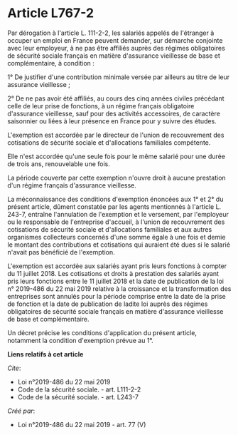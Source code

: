 # Article L767-2

Par dérogation à l'article L. 111-2-2, les salariés appelés de l'étranger à occuper un emploi en France peuvent demander, sur
démarche conjointe avec leur employeur, à ne pas être affiliés auprès des régimes obligatoires de sécurité sociale français
en matière d'assurance vieillesse de base et complémentaire, à condition : 

1° De justifier d'une contribution minimale versée par ailleurs au titre de leur assurance vieillesse ; 

2° De ne pas avoir été affiliés, au cours des cinq années civiles précédant celle de leur prise de fonctions, à un régime
français obligatoire d'assurance vieillesse, sauf pour des activités accessoires, de caractère saisonnier ou liées à leur
présence en France pour y suivre des études. 

L'exemption est accordée par le directeur de l'union de recouvrement des cotisations de sécurité sociale et d'allocations
familiales compétente. 

Elle n'est accordée qu'une seule fois pour le même salarié pour une durée de trois ans, renouvelable une fois. 

La période couverte par cette exemption n'ouvre droit à aucune prestation d'un régime français d'assurance vieillesse. 

La méconnaissance des conditions d'exemption énoncées aux 1° et 2° du présent article, dûment constatée par les agents
mentionnés à l'article L. 243-7, entraîne l'annulation de l'exemption et le versement, par l'employeur ou le responsable de
l'entreprise d'accueil, à l'union de recouvrement des cotisations de sécurité sociale et d'allocations familiales et aux
autres organismes collecteurs concernés d'une somme égale à une fois et demie le montant des contributions et cotisations qui
auraient été dues si le salarié n'avait pas bénéficié de l'exemption. 

L'exemption est accordée aux salariés ayant pris leurs fonctions à compter du 11 juillet 2018. Les cotisations et droits à
prestation des salariés ayant pris leurs fonctions entre le 11 juillet 2018 et la date de publication de la loi n° 2019-486
du 22 mai 2019 relative à la croissance et la transformation des entreprises sont annulés pour la période comprise entre la
date de la prise de fonction et la date de publication de ladite loi auprès des régimes obligatoires de sécurité sociale
français en matière d'assurance vieillesse de base et complémentaire. 

Un décret précise les conditions d'application du présent article, notamment la condition d'exemption prévue au 1°.

**Liens relatifs à cet article**

_Cite_:

  - Loi n°2019-486 du 22 mai 2019
  - Code de la sécurité sociale. - art. L111-2-2
  - Code de la sécurité sociale. - art. L243-7

_Créé par_:

  - Loi n°2019-486 du 22 mai 2019 - art. 77 (V)
